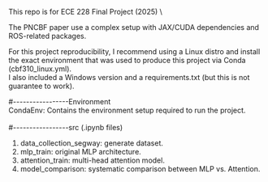 This repo is for ECE 228 Final Project (2025) \

The PNCBF paper use a complex setup with JAX/CUDA dependencies and ROS-related packages. 

For this project reproducibility, I recommend using a Linux distro and install the exact environment that was used to produce this project via Conda (cbf310_linux.yml).\
I also included a Windows version and a requirements.txt (but this is not guarantee to work).

#-----------------Environment \
CondaEnv: Contains the environment setup required to run the project. \
\
#-----------------src (.ipynb files)
1. data_collection_segway: generate dataset.
2. mlp_train: original MLP architecture.
3. attention_train: multi-head attention model.
4. model_comparison: systematic comparison between MLP vs. Attention.